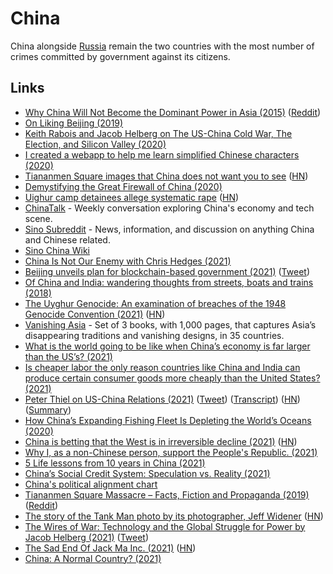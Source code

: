 # China

China alongside [Russia](russia.md) remain the two countries with the most number of crimes committed by government against its citizens.

## Links

- [Why China Will Not Become the Dominant Power in Asia (2015)](https://www.youtube.com/watch?v=_AvNT3vyzr0) ([Reddit](https://www.reddit.com/r/geopolitics/comments/4benkx/why_china_will_not_become_the_dominant_power_in/))
- [On Liking Beijing (2019)](https://www.tbray.org/ongoing/When/201x/2019/04/15/Liking-Beijing)
- [Keith Rabois and Jacob Helberg on The US-China Cold War, The Election, and Silicon Valley (2020)](https://overcast.fm/+LDKeqv_LA)
- [I created a webapp to help me learn simplified Chinese characters (2020)](https://www.thomasvanderberg.nl/blog/cn-hanzi/)
- [Tiananmen Square images that China does not want you to see](https://www.gettyimages.co.jp/%E5%86%99%E7%9C%9F/tiananmen-square?phrase=tiananmen%20square&sort=mostpopular) ([HN](https://news.ycombinator.com/item?id=25454830))
- [Demystifying the Great Firewall of China (2020)](https://medium.com/mobile-asia/demystifying-the-great-firewall-of-china-22f4a97550cc)
- [Uighur camp detainees allege systematic rape](https://www.bbc.com/news/world-asia-china-55794071) ([HN](https://news.ycombinator.com/item?id=26009586))
- [ChinaTalk](https://chinatalkshow.libsyn.com/) - Weekly conversation exploring China's economy and tech scene.
- [Sino Subreddit](https://www.reddit.com/r/Sino/) - News, information, and discussion on anything China and Chinese related.
- [Sino China Wiki](https://www.reddit.com/r/Sino/wiki/index)
- [China Is Not Our Enemy with Chris Hedges (2021)](https://www.youtube.com/watch?v=l4sVSdY7FHg)
- [Beijing unveils plan for blockchain-based government (2021)](https://technode.com/2020/07/16/beijing-unveils-plan-for-blockchain-based-government/) ([Tweet](https://twitter.com/balajis/status/1283979539337449473))
- [Of China and India: wandering thoughts from streets, boats and trains (2018)](https://yawningbread.wordpress.com/2018/01/16/of-china-and-india-wandering-thoughts-from-streets-boats-and-trains/)
- [The Uyghur Genocide: An examination of breaches of the 1948 Genocide Convention (2021)](https://newlinesinstitute.org/uyghurs/the-uyghur-genocide-an-examination-of-chinas-breaches-of-the-1948-genocide-convention/) ([HN](https://news.ycombinator.com/item?id=26401715))
- [Vanishing Asia](https://www.kickstarter.com/projects/kk-org/vanishing-asia) - Set of 3 books, with 1,000 pages, that captures Asia’s disappearing traditions and vanishing designs, in 35 countries.
- [What is the world going to be like when China’s economy is far larger than the US’s? (2021)](https://www.reddit.com/r/geopolitics/comments/mfghjh/what_is_the_world_going_to_be_like_when_chinas/)
- [Is cheaper labor the only reason countries like China and India can produce certain consumer goods more cheaply than the United States? (2021)](https://www.reddit.com/r/AskEconomics/comments/mgvpea/is_cheaper_labor_the_only_reason_countries_like/)
- [Peter Thiel on US-China Relations (2021)](https://www.youtube.com/watch?v=SJcKWtiFzIY) ([Tweet](https://twitter.com/wolfejosh/status/1379989909583360002)) ([Transcript](https://nixonseminar.com/2021/04/the-nixon-seminar-april-6-2021-transcript/)) ([HN](https://news.ycombinator.com/item?id=26738934)) ([Summary](https://twitter.com/rohunjauhar/status/1380596505782915072))
- [How China’s Expanding Fishing Fleet Is Depleting the World’s Oceans (2020)](https://e360.yale.edu/features/how-chinas-expanding-fishing-fleet-is-depleting-worlds-oceans)
- [China is betting that the West is in irreversible decline (2021)](https://www.economist.com/china/2021/04/03/china-is-betting-that-the-west-is-in-irreversible-decline) ([HN](https://news.ycombinator.com/item?id=26793337))
- [Why I, as a non-Chinese person, support the People's Republic. (2021)](https://www.reddit.com/r/Sino/comments/lecrok/why_i_as_a_nonchinese_person_support_the_peoples/)
- [5 Life lessons from 10 years in China (2021)](https://www.youtube.com/watch?v=vAcoaOr4qqY)
- [China’s Social Credit System: Speculation vs. Reality (2021)](https://thediplomat.com/2021/03/chinas-social-credit-system-speculation-vs-reality/)
- [China's political alignment chart](https://twitter.com/balajis/status/1398661987614089216)
- [Tiananmen Square Massacre – Facts, Fiction and Propaganda (2019)](https://worldaffairs.blog/2019/06/02/tiananmen-square-massacre-facts-fiction-and-propaganda/amp/) ([Reddit](https://www.reddit.com/r/Sino/comments/gwbpvo/tiananmen_square_massacre_facts_fiction_and/))
- [The story of the Tank Man photo by its photographer, Jeff Widener](http://www.jeffwidener.com/stories/2016/09/tankman/) ([HN](https://news.ycombinator.com/item?id=27396783))
- [The Wires of War: Technology and the Global Struggle for Power by Jacob Helberg (2021)](https://www.goodreads.com/book/show/56898159-the-wires-of-war) ([Tweet](https://twitter.com/maccaw/status/1401936733248397312))
- [The Sad End Of Jack Ma Inc. (2021)](https://www.forbes.com/sites/georgecalhoun/2021/06/07/the-sad-end-of-jack-ma-inc/) ([HN](https://news.ycombinator.com/item?id=27448998))
- [China: A Normal Country? (2021)](https://diff.substack.com/p/a-normal-country)
